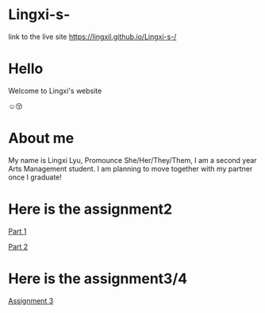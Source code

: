 # Lingxi-s-
link to the live site https://lingxil.github.io/Lingxi-s-/

# Hello
Welcome to Lingxi's website 

:relaxed::kissing_closed_eyes:

# About me
My name is Lingxi Lyu, Promounce She/Her/They/Them, I am a second year Arts Management student. I am planning to move together with my partner once I graduate!

# Here is the assignment2
[Part 1](/Part1.md)

[Part 2](/Part2.md)

# Here is the assignment3/4
[Assignment 3](/Assignment3.md)
